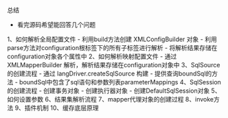总结

- 看完源码希望能回答几个问题

1、如何解析全局配置文件
    - 利用build方法创建 XMLConfigBuilder 对象
    - 利用parse方法对configuration根标签下的所有子标签进行解析
    - 将解析结果存储在configuration对象各个属性中
2、如何解析映射配置文件
    - 通过 XMLMapperBuilder 解析，解析结果存储在configuration对象中
3、SqlSource的创建流程
    - 通过 langDriver.createSqlSource 构建
    - 提供查询boundSql的方法
    - boundSql中包含了sql语句和参数列表parameterMappings
4、SqlSession的创建流程
    - 创建事务对象
    - 创建执行器对象
    - 创建DefaultSqlSession对象
5、如何设置参数
6、结果集解析流程
7、mapper代理对象的创建过程
8、invoke方法
9、插件机制
10、缓存底层原理